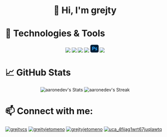 <h1 align="center">👋 Hi, I'm grejty</h1>

<h1 align="left">🔧 Technologies & Tools</h1>
<div class="badges-intro" align="center">
<code><img width="10%" src="https://www.vectorlogo.zone/logos/python/python-ar21.svg"></code>
<code><img width="10%" src="https://www.vectorlogo.zone/logos/neo4j/neo4j-ar21.svg"></code>
<code><img width="10%" src="https://www.vectorlogo.zone/logos/postgresql/postgresql-ar21.svg"></code>
<code><img width="10%" src="https://www.vectorlogo.zone/logos/pytorch/pytorch-ar21.svg"></code>
<code><img width="5%" src="https://github.com/devicons/devicon/blob/master/icons/photoshop/photoshop-original.svg"></code>
<code><img width="10%" src="https://www.vectorlogo.zone/logos/github/github-ar21.svg"></code>
</div>

<h1 align="left">📈 GitHub Stats</h1>
<div class="badges-githubstats">
  <p align="center">
    <img src="https://github-readme-stats.vercel.app/api?username=grejty&theme=tokyonight&show_icons=true&hide_border=true&count_private=true" alt="aaronedev's Stats" height="165">
    <img src="https://github-readme-streak-stats.herokuapp.com/?user=grejty&theme=tokyonight&hide_border=true" alt="aaronedev's Streak" height="165">
  </p>
</div>

<h1 align="left">📫 Connect with me:</h1>
<p align="left">
<a href="https://twitter.com/grejtycs" target="blank"><img align="center" src="https://raw.githubusercontent.com/rahuldkjain/github-profile-readme-generator/master/src/images/icons/Social/twitter.svg" alt="grejtycs" height="30" width="40" /></a>
<a href="https://fb.com/grejtyjetomeno" target="blank"><img align="center" src="https://raw.githubusercontent.com/rahuldkjain/github-profile-readme-generator/master/src/images/icons/Social/facebook.svg" alt="grejtyjetomeno" height="30" width="40" /></a>
<a href="https://instagram.com/grejtyjetomeno" target="blank"><img align="center" src="https://raw.githubusercontent.com/rahuldkjain/github-profile-readme-generator/master/src/images/icons/Social/instagram.svg" alt="grejtyjetomeno" height="30" width="40" /></a>
<a href="https://www.youtube.com/channel/UCa_4FijAg1WRt67juqLaWtQ" target="blank"><img align="center" src="https://raw.githubusercontent.com/rahuldkjain/github-profile-readme-generator/master/src/images/icons/Social/youtube.svg" alt="uca_4fijag1wrt67juqlawtq" height="30" width="40" /></a>
</p>
